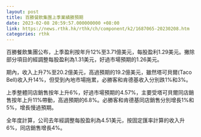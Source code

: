 ```yaml
---
layout: post
title: 百勝餐飲集團上季業績勝預期
date: 2023-02-08 20:59:57.000000000 +08:00
link: https://news.rthk.hk/rthk/ch/component/k2/1687065-20230208.htm
categories: rthk
---
```


百勝餐飲集團公布，上季盈利按年升12%至3.71億美元，每股盈利1.29美元。撇除部分項目的經調整每股盈利為1.31美元，好過市場預期的1.26美元。

期內，收入上升7%至20.2億美元，高過預期的19.2億美元，雖然塔可貝爾(Taco Bell)收入升14%，但受到內地市場拖累，必勝客和肯德基收入分別跌1%和3%。

上季整體同店銷售按年上升6%，好過市場預期的4.57%，主要受塔可貝爾同店銷售按年上升11%帶動，高過預期的6.8%。必勝客和肯德基同店銷售分別增長1%和5%，增長慢過預期。

全年度計算，公司去年經調整每股盈利為4.51美元，按固定匯率計算的收入升6%，同店銷售增長4%。
